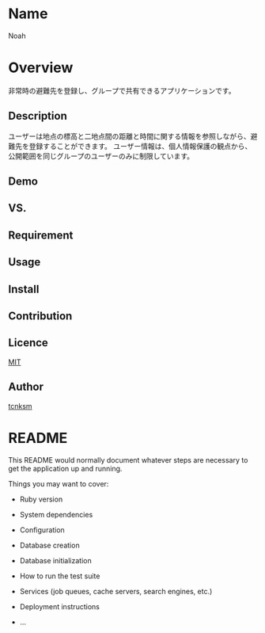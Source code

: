 # Name
Noah

# Overview
非常時の避難先を登録し、グループで共有できるアプリケーションです。

## Description
ユーザーは地点の標高と二地点間の距離と時間に関する情報を参照しながら、避難先を登録することができます。
ユーザー情報は、個人情報保護の観点から、公開範囲を同じグループのユーザーのみに制限しています。
## Demo

## VS.

## Requirement

## Usage

## Install

## Contribution

## Licence

[MIT](https://github.com/tcnksm/tool/blob/master/LICENCE)

## Author

[tcnksm](https://github.com/tcnksm)

# README

This README would normally document whatever steps are necessary to get the
application up and running.

Things you may want to cover:

- Ruby version

- System dependencies

- Configuration

- Database creation

- Database initialization

- How to run the test suite

- Services (job queues, cache servers, search engines, etc.)

- Deployment instructions

- ...

